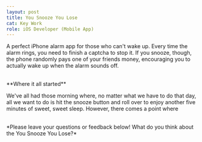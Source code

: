 ```yaml
---
layout: post
title: You Snooze You Lose
cat: Key Work
role: iOS Developer (Mobile App)
---
```


A perfect iPhone alarm app for those who can't wake up. Every time the alarm rings, you need to finish a captcha to stop it. If you snooze, though, the phone randomly pays one of your friends money, encouraging you to actually wake up when the alarm sounds off.

<br>
**Where it all started**

We've all had those morning where, no matter what we have to do that day, all we want to do is hit the snooze button and roll over to enjoy another five minutes of sweet, sweet sleep. However, there comes a point where

<br>
*Please leave your questions or feedback below! What do you think about the You Snooze You Lose?*

<br>
